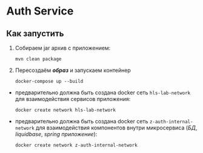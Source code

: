 # Auth Service
## Как запустить

1. Собираем jar архив с приложением:

    ``mvn clean package``

2. Пересоздаём ***образ*** и запускаем контейнер

    ``docker-compose up --build``

* предварительно должна быть создана docker сеть `hls-lab-network`
  для взаимодействия сервисов приложения:

  ``docker create network hls-lab-network``


* предварительно должна быть создана docker сеть `z-auth-internal-network`
  для взаимодействия компонентов внутри микросервиса (*БД*, *liquidbase*, *spring приложение*):

  ``docker create network z-auth-internal-network``